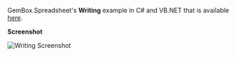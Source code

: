 GemBox.Spreadsheet's **Writing** example in C# and VB.NET that is available [here](https://www.gemboxsoftware.com/spreadsheet/examples/c-sharp-vb-net-write-excel/402).

**Screenshot**

![Writing Screenshot](https://www.gemboxsoftware.com/Spreadsheet/Examples/Content/CommonUses/Writing/Write.png)